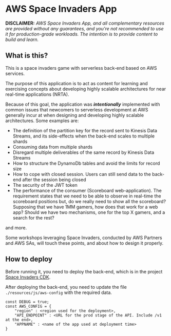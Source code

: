 # AWS Space Invaders App

**DISCLAIMER:** *AWS Space Invaders App, and all complementary resources are provided without any guarantees, and you're not recommended to use it for production-grade workloads. The intention is to provide content to build and learn.*


## What is this?
This is a space invaders game with serverless back-end based on AWS services.

The purpose of this application is to act as content for learning and exercising concepts about developing highly scalable architectures for near real-time applications (NRTA).

Because of this goal, the application was ***intentionally*** implemented with common issues that newcomers to serverless development at AWS generally incur at when designing and developing highly scalable architectures. Some examples are:

* The definition of the partition key for the record sent to Kinesis Data Streams, and its side-effects when the back-end scales to multiple shards
* Consuming data from multiple shards
* Disregard multiple deliverables of the same record by Kinesis Data Streams
* How to structure the DynamoDb tables and avoid the limits for record size
* How to cope with closed session. Users can still send data to the back-end after the session being closed
* The security of the JWT token
* The performance of the consumer (Scoreboard web-application). The requirement states that we need to be able to observe in real-time the scoreboard positions but, do we really need to show all the scoreboard? Supposing that we have 1MM gamers, how does that work for a web app? Should we have two mechanisms, one for the top X gamers, and a search for the rest?

and more.

Some workshops leveraging Space Invaders, conducted by AWS Partners and AWS SAs, will touch these points, and about how to design it properly. 


## How to deploy

Before running it, you need to deploy the back-end, which is in the project [Space Invaders CDK](https://github.com/fabianmartins/spaceinvaders.cdk).

After deploying the back-end, you need to update the file `./resources/js/aws-config` with the required data.

~~~
const DEBUG = true;
const AWS_CONFIG = {
    "region" : <region used for the deployment>,
    "API_ENDPOINT" : <URL for the prod stage of the API. Include /v1 at the end>,
    "APPNAME" : <name of the app used at deployment time> 
}
~~~